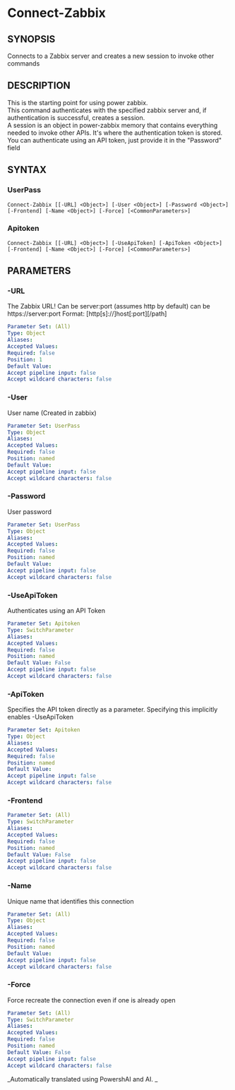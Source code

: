 ﻿---
external help file: PowerZabbix-help.xml
schema: 2.0.0
---

# Connect-Zabbix

## SYNOPSIS <!--!= @#Synop !-->
Connects to a Zabbix server and creates a new session to invoke other commands

## DESCRIPTION <!--!= @#Desc !-->
This is the starting point for using power zabbix.  
This command authenticates with the specified zabbix server and, if authentication is successful, creates a session.  
A session is an object in power-zabbix memory that contains everything needed to invoke other APIs.  It's where the authentication token is stored.  
You can authenticate using an API token, just provide it in the "Password" field

## SYNTAX <!--!= @#Syntax !-->

### UserPass
```
Connect-Zabbix [[-URL] <Object>] [-User <Object>] [-Password <Object>] [-Frontend] [-Name <Object>] [-Force] [<CommonParameters>]
```

### Apitoken
```
Connect-Zabbix [[-URL] <Object>] [-UseApiToken] [-ApiToken <Object>] [-Frontend] [-Name <Object>] [-Force] [<CommonParameters>]
```

## PARAMETERS <!--!= @#Params !-->

### -URL
The Zabbix URL!
Can be server:port (assumes http by default)
can be https://server:port 
Format: [http[s]://]host[:port][/path]

```yml
Parameter Set: (All)
Type: Object
Aliases: 
Accepted Values: 
Required: false
Position: 1
Default Value: 
Accept pipeline input: false
Accept wildcard characters: false
```

### -User
User name (Created in zabbix)

```yml
Parameter Set: UserPass
Type: Object
Aliases: 
Accepted Values: 
Required: false
Position: named
Default Value: 
Accept pipeline input: false
Accept wildcard characters: false
```

### -Password
User password

```yml
Parameter Set: UserPass
Type: Object
Aliases: 
Accepted Values: 
Required: false
Position: named
Default Value: 
Accept pipeline input: false
Accept wildcard characters: false
```

### -UseApiToken
Authenticates using an API Token

```yml
Parameter Set: Apitoken
Type: SwitchParameter
Aliases: 
Accepted Values: 
Required: false
Position: named
Default Value: False
Accept pipeline input: false
Accept wildcard characters: false
```

### -ApiToken
Specifies the API token directly as a parameter.
Specifying this implicitly enables -UseApiToken

```yml
Parameter Set: Apitoken
Type: Object
Aliases: 
Accepted Values: 
Required: false
Position: named
Default Value: 
Accept pipeline input: false
Accept wildcard characters: false
```

### -Frontend

```yml
Parameter Set: (All)
Type: SwitchParameter
Aliases: 
Accepted Values: 
Required: false
Position: named
Default Value: False
Accept pipeline input: false
Accept wildcard characters: false
```

### -Name
Unique name that identifies this connection

```yml
Parameter Set: (All)
Type: Object
Aliases: 
Accepted Values: 
Required: false
Position: named
Default Value: 
Accept pipeline input: false
Accept wildcard characters: false
```

### -Force
Force recreate the connection even if one is already open

```yml
Parameter Set: (All)
Type: SwitchParameter
Aliases: 
Accepted Values: 
Required: false
Position: named
Default Value: False
Accept pipeline input: false
Accept wildcard characters: false
```



<!--**AiDocBlockStart**-->
_Automatically translated using PowershAI and AI. 
_
<!--**AiDocBlockEnd**-->

